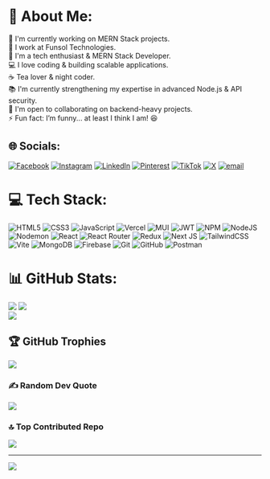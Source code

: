 # 💫 About Me:
🔨 I'm currently working on MERN Stack projects.<br>🏢 I work at Funsol Technologies.<br>🚀 I'm a tech enthusiast & MERN Stack Developer.<br>💻 I love coding & building scalable applications.<br>☕ Tea lover & night coder.<br>📚 I'm currently strengthening my expertise in advanced Node.js & API security.<br>🤝 I'm open to collaborating on backend-heavy projects.<br>⚡ Fun fact: I’m funny... at least I think I am! 😆


## 🌐 Socials:
[![Facebook](https://img.shields.io/badge/Facebook-%231877F2.svg?logo=Facebook&logoColor=white)](https://www.facebook.com/your_username) 
[![Instagram](https://img.shields.io/badge/Instagram-%23E4405F.svg?logo=Instagram&logoColor=white)](https://www.instagram.com/your_username)
[![LinkedIn](https://img.shields.io/badge/LinkedIn-%230077B5.svg?logo=linkedin&logoColor=white)](https://www.linkedin.com/in/armaghanbakht) 
[![Pinterest](https://img.shields.io/badge/Pinterest-%23E60023.svg?logo=Pinterest&logoColor=white)](https://www.pinterest.com/armaghanbakht) 
[![TikTok](https://img.shields.io/badge/TikTok-%23000000.svg?logo=TikTok&logoColor=white)](https://www.tiktok.com/@armaghanbakht) 
[![X](https://img.shields.io/badge/X-black.svg?logo=X&logoColor=white)](https://x.com/armaghanbakht) 
[![email](https://img.shields.io/badge/Email-D14836?logo=gmail&logoColor=white)](mailto:armaghanbakht7@gmail.com) 

# 💻 Tech Stack:
![HTML5](https://img.shields.io/badge/html5-%23E34F26.svg?style=for-the-badge&logo=html5&logoColor=white)
![CSS3](https://img.shields.io/badge/css3-%231572B6.svg?style=for-the-badge&logo=css3&logoColor=white)
![JavaScript](https://img.shields.io/badge/javascript-%23F7DF1E.svg?style=for-the-badge&logo=javascript&logoColor=black)
 ![Vercel](https://img.shields.io/badge/vercel-%23000000.svg?style=for-the-badge&logo=vercel&logoColor=white)
 ![MUI](https://img.shields.io/badge/MUI-%230081CB.svg?style=for-the-badge&logo=mui&logoColor=white)
 ![JWT](https://img.shields.io/badge/JWT-black?style=for-the-badge&logo=JSON%20web%20tokens)
 ![NPM](https://img.shields.io/badge/NPM-%23CB3837.svg?style=for-the-badge&logo=npm&logoColor=white)
 ![NodeJS](https://img.shields.io/badge/node.js-6DA55F?style=for-the-badge&logo=node.js&logoColor=white)
 ![Nodemon](https://img.shields.io/badge/NODEMON-%23323330.svg?style=for-the-badge&logo=nodemon&logoColor=%BBDEAD) 
 ![React](https://img.shields.io/badge/react-%2320232a.svg?style=for-the-badge&logo=react&logoColor=%2361DAFB) 
 ![React Router](https://img.shields.io/badge/React_Router-CA4245?style=for-the-badge&logo=react-router&logoColor=white)
 ![Redux](https://img.shields.io/badge/redux-%23593d88.svg?style=for-the-badge&logo=redux&logoColor=white) 
 ![Next JS](https://img.shields.io/badge/Next-black?style=for-the-badge&logo=next.js&logoColor=white) 
 ![TailwindCSS](https://img.shields.io/badge/tailwindcss-%2338B2AC.svg?style=for-the-badge&logo=tailwind-css&logoColor=white)
 ![Vite](https://img.shields.io/badge/vite-%23646CFF.svg?style=for-the-badge&logo=vite&logoColor=white) 
 ![MongoDB](https://img.shields.io/badge/MongoDB-%234ea94b.svg?style=for-the-badge&logo=mongodb&logoColor=white) 
 ![Firebase](https://img.shields.io/badge/firebase-a08021?style=for-the-badge&logo=firebase&logoColor=ffcd34)
 ![Git](https://img.shields.io/badge/git-%23F05033.svg?style=for-the-badge&logo=git&logoColor=white) 
 ![GitHub](https://img.shields.io/badge/github-%23121011.svg?style=for-the-badge&logo=github&logoColor=white)
 ![Postman](https://img.shields.io/badge/Postman-FF6C37?style=for-the-badge&logo=postman&logoColor=white)
# 📊 GitHub Stats:
![](https://github-readme-stats.vercel.app/api?username=Armaghan-Bakht&theme=dark&hide_border=false&include_all_commits=false&count_private=false)
![](https://github-readme-stats.vercel.app/api/top-langs/?username=Armaghan-Bakht&theme=dark&hide_border=false&include_all_commits=false&count_private=false&layout=compact)<br/>
![](https://nirzak-streak-stats.vercel.app/?user=Armaghan-Bakht&theme=dark&hide_border=false)<br/>

## 🏆 GitHub Trophies
![](https://github-profile-trophy.vercel.app/?username=Armaghan-Bakht&theme=radical&no-frame=false&no-bg=true&margin-w=4)

### ✍️ Random Dev Quote
![](https://quotes-github-readme.vercel.app/api?type=horizontal&theme=radical)

### 🔝 Top Contributed Repo
![](https://github-contributor-stats.vercel.app/api?username=Armaghan-Bakht&limit=5&theme=dark&combine_all_yearly_contributions=true)

---
[![](https://visitcount.itsvg.in/api?id=Armaghan-Bakht&icon=0&color=0)](https://visitcount.itsvg.in)

<!-- Proudly created with GPRM ( https://gprm.itsvg.in ) -->
